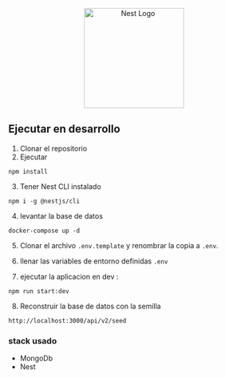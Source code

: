 <p align="center">
  <a href="http://nestjs.com/" target="blank"><img src="https://nestjs.com/img/logo-small.svg" width="200" alt="Nest Logo" /></a>
</p>

## Ejecutar en desarrollo

1. Clonar el repositorio
2. Ejecutar

```
npm install
```

3. Tener Nest CLI instalado

```
npm i -g @nestjs/cli
```

4. levantar la base de datos

```
docker-compose up -d
```

5. Clonar el archivo ```.env.template``` y renombrar la copia a ```.env```.

6. llenar las variables de entorno definidas ```.env```

7. ejecutar la aplicacion en dev : 
```
npm run start:dev
```

8. Reconstruir la base de datos con la semilla

```
http://localhost:3000/api/v2/seed
```

### stack usado

- MongoDb
- Nest
